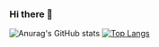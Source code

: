 ### Hi there 👋

![Anurag's GitHub stats](https://github-readme-stats.vercel.app/api?username=cst9221&show_icons=true&theme=radical)
[![Top Langs](https://github-readme-stats.vercel.app/api/top-langs/?username=cst9221&count_private=true&layout=compact&hide=html,css&theme=buefy)](https://github.com/cst9221/github-readme-stats)
